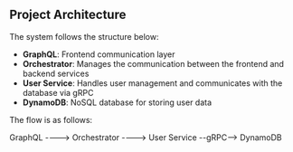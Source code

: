 ## Project Architecture

The system follows the structure below:

- **GraphQL**: Frontend communication layer
- **Orchestrator**: Manages the communication between the frontend and backend services
- **User Service**: Handles user management and communicates with the database via gRPC
- **DynamoDB**: NoSQL database for storing user data

The flow is as follows:

GraphQL ----> Orchestrator ----> User Service --gRPC--> DynamoDB
